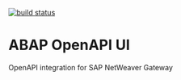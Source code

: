 [![build status](https://gitlab.com/geertjanklaps/abap-openapi-ui/badges/{REPO-NAME}/build.svg)](https://gitlab.com/geertjanklaps/abap-openapi-ui/commits/{REPO-NAME})
# ABAP OpenAPI UI

OpenAPI integration for SAP NetWeaver Gateway